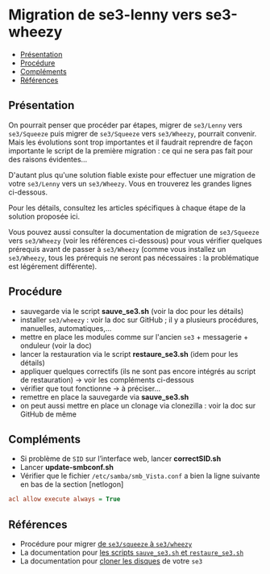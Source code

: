 # Migration de se3-lenny vers se3-wheezy

* [Présentation](#présentation)
* [Procédure](#procédure)
* [Compléments](#compléments)
* [Références](#Références)


## Présentation

On pourrait penser que procéder par étapes, migrer de `se3/Lenny` vers `se3/Squeeze` puis  migrer de `se3/Squeeze` vers `se3/Wheezy`, pourrait convenir. Mais les évolutions sont trop importantes et il faudrait reprendre de façon importante le script de la première migration : ce qui ne sera pas fait pour des raisons évidentes…

D'autant plus qu'une solution fiable existe pour effectuer une migration de votre `se3/Lenny` vers un `se3/Wheezy`. Vous en trouverez les grandes lignes ci-dessous.

Pour les détails, consultez les articles spécifiques à chaque étape de la solution proposée ici.

Vous pouvez aussi consulter la documentation de migration de `se3/Squeeze` vers `se3/Wheezy` (voir les références ci-dessous) pour vous vérifier quelques prérequis avant de passer à `se3/Wheezy` (comme vous installez un `se3/Wheezy`, tous les prérequis ne seront pas nécessaires : la problématique est légérement différente).


## Procédure

* sauvegarde via le script **sauve_se3.sh** (voir la doc pour les détails)
* installer `se3/wheezy` : voir la doc sur GitHub ; il y a plusieurs procédures, manuelles, automatiques,…
* mettre en place les modules comme sur l'ancien `se3` + messagerie + onduleur (voir la doc)
* lancer la restauration via le script **restaure_se3.sh** (idem pour les détails)
* appliquer quelques correctifs (ils ne sont pas encore intégrés au script de restauration) → voir les compléments ci-dessous
* vérifier que tout fonctionne → à préciser…
* remettre en place la sauvegarde via **sauve_se3.sh**
* on peut aussi mettre en place un clonage via clonezilla : voir la doc sur GitHub de même


## Compléments

- Si problème de `SID` sur l’interface web, lancer **correctSID.sh**
- Lancer **update-smbconf.sh**
- Vérifier que le fichier `/etc/samba/smb_Vista.conf` a bien la ligne suivante en bas de la section [netlogon]
```ini
acl allow execute always = True
```


## Références

* Procédure pour migrer [de `se3/squeeze` à `se3/wheezy`](../se3-migration/SqueezeToWheezy.md#migration-de-se3-squeeze-vers-se3-wheezy)
* La documentation pour [les scripts `sauve_se3.sh` et `restaure_se3.sh`](../se3-sauvegarde/sauverestaure.md#sauvegarder-et-restaurer-un-serveur-se3)
* La documentation pour [cloner les disques](../se3-sauvegarde/clonerse3.md#cloner-un-se3) de votre `se3`

